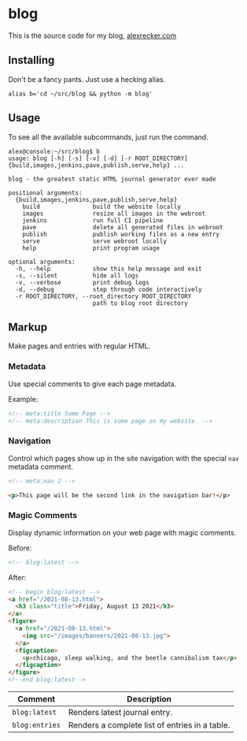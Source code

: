 # blog

This is the source code for my blog, [alexrecker.com]

[alexrecker.com]: https://www.alexrecker.com

## Installing

Don't be a fancy pants.  Just use a hecking alias.

```shell
alias b='cd ~/src/blog && python -m blog'
```

## Usage

To see all the available subcommands, just run the command.

    alex@console:~/src/blog$ b
    usage: blog [-h] [-s] [-v] [-d] [-r ROOT_DIRECTORY] {build,images,jenkins,pave,publish,serve,help} ...

    blog - the greatest static HTML journal generator ever made

    positional arguments:
      {build,images,jenkins,pave,publish,serve,help}
        build               build the website locally
        images              resize all images in the webroot
        jenkins             run full CI pipeline
        pave                delete all generated files in webroot
        publish             publish working files as a new entry
        serve               serve webroot locally
        help                print program usage

    optional arguments:
      -h, --help            show this help message and exit
      -s, --silent          hide all logs
      -v, --verbose         print debug logs
      -d, --debug           step through code interactively
      -r ROOT_DIRECTORY, --root_directory ROOT_DIRECTORY
                            path to blog root directory

## Markup

Make pages and entries with regular HTML.

### Metadata

Use special comments to give each page metadata.

Example:

```html
<!-- meta:title Some Page -->
<!-- meta:description This is some page on my website. -->
```

### Navigation

Control which pages show up in the site navigation with the special
`nav` metadata comment.

```html
<!-- meta:nav 2 -->

<p>This page will be the second link in the navigation bar!</p>
```

### Magic Comments

Display dynamic information on your web page with magic comments.

Before:

```html
<!-- blog:latest -->
```

After:

```html
<!-- begin blog:latest -->
<a href="/2021-08-13.html">
  <h3 class="title">Friday, August 13 2021</h3>
</a>
<figure>
  <a href="/2021-08-13.html">
    <img src="/images/banners/2021-08-13.jpg">
  </a>
  <figcaption>
    <p>chicago, sleep walking, and the beetle cannibalism tax</p>
  </figcaption>
</figure>
<!--end blog:latest-->
```

| Comment        | Description                                    |
|----------------|------------------------------------------------|
| `blog:latest`  | Renders latest journal entry.                  |
| `blog:entries` | Renders a complete list of entries in a table. |
